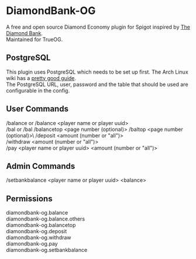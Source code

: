 # DiamondBank-OG

A free and open source Diamond Economy plugin for Spigot inspired by [The Diamond Bank](https://www.spigotmc.org/resources/the-diamond-bank.72020/).\
Maintained for TrueOG.

## PostgreSQL
This plugin uses PostgreSQL which needs to be set up first. The Arch Linux wiki has a [pretty good guide](https://wiki.archlinux.org/title/PostgreSQL#Initial_configuration).\
The PostgreSQL URL, user, password and the table that should be used are configurable in the config.

## User Commands

/balance or /balance \<player name or player uuid>\
/bal or /bal <player name or player uuid>
/balancetop <page number (optional)> /baltop <page number (optional)>\\
/deposit <amount (number or "all")>\
/withdraw <amount (number or "all")>\
/pay \<player name or player uuid> \<amount (number or "all")>

## Admin Commands

/setbankbalance \<player name or player uuid> \<balance>

## Permissions
diamondbank-og.balance\
diamondbank-og.balance.others\
diamondbank-og.balancetop\
diamondbank-og.deposit\
diamondbank-og.withdraw\
diamondbank-og.pay\
diamondbank-og.setbankbalance